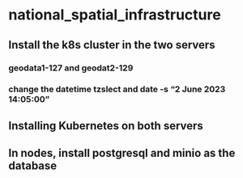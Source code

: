 # national_spatial_infrastructure
## Install the k8s cluster in the two servers 
### geodata1-127 and geodat2-129
### change the datetime tzslect and date -s “2 June 2023 14:05:00”
## Installing Kubernetes on both servers

## In nodes, install postgresql and minio as the database
